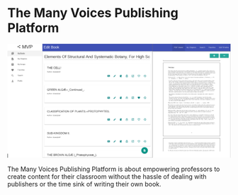 # The Many Voices Publishing Platform

![Editing a book](/documents/editbook.png?raw=true)

The Many Voices Publishing Platform is about empowering professors to create
content for their classroom without the hassle of dealing with publishers or the
time sink of writing their own book.
